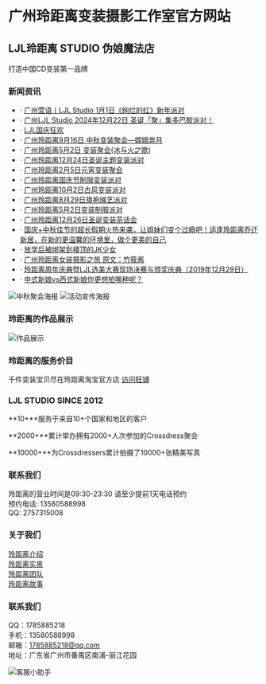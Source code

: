 # 广州玲距离变装摄影工作室官方网站

## LJL玲距离 STUDIO 伪娘魔法店

打造中国CD变装第一品牌

### 新闻资讯

-   · [广州萱语丨LJL Studio 1月1日《绚烂的红》新年派对](/news_detail?news_PK=172#listsec_main)
-   · [广州LJL Studio 2024年12月22日 圣诞「聚」集多巴胺派对！](/news_detail?news_PK=171#listsec_main)
-   · [LJL国庆狂欢](/news_detail?news_PK=163#listsec_main)
-   · [广州玲距离9月16日 中秋变装聚会—嫦娥奔月](/news_detail?news_PK=162#listsec_main)
-   · [广州玲距离5月2日 变装聚会(冰与火之歌)](/news_detail?news_PK=161#listsec_main)
-   · [广州玲距离12月24日圣诞主题变装派对](/news_detail?news_PK=160#listsec_main)
-   · [广州玲距离2月5日元宵变装聚会](/news_detail?news_PK=159#listsec_main)
-   · [广州玲距离国庆节制服变装派对](/news_detail?news_PK=158#listsec_main)
-   · [广州玲距离10月2日古风变装派对](/news_detail?news_PK=157#listsec_main)
-   · [广州玲距离8月29日旗袍绳艺派对](/news_detail?news_PK=156#listsec_main)
-   · [广州玲距离5月2日变装制服派对](/news_detail?news_PK=155#listsec_main)
-   · [广州玲距离12月26日圣诞变装茶话会](/news_detail?news_PK=152#listsec_main)
-   · [国庆+中秋佳节的超长假期火热来袭，让姐妹们变个过瘾吧！适逢玲距离乔迁新居，在新的更温馨的环境里，做个更美的自己](/news_detail?news_PK=151#listsec_main)
-   · [放学后被绑架到楼顶的JK少女](/news_detail?news_PK=150#listsec_main)
-   · [广州玲距离女装摄影之旅 原文：竹筱酱](/news_detail?news_PK=149#listsec_main)
-   · [玲距离周年庆典暨LJL选美大赛现场决赛与颁奖庆典（2019年12月29日）](/news_detail?news_PK=148#listsec_main)
-   · [中式新娘vs西式新娘你更想拍哪种呢？](/news_detail?news_PK=147#listsec_main)

![中秋聚会海报](/file/ad/202409/12/中秋聚会海报.jpg) 
![活动宣传海报](/file/ad/202409/12/活动海报.jpg)

### 玲距离的作品展示

![作品展示](/images/index_sec3_cnt.png)

### 玲距离的服务价目

千件变装宝贝尽在玲距离淘宝官方店
[访问旺铺](https://shop374947636.taobao.com/)

### LJL STUDIO SINCE 2012

**10+**服务于来自10+个国家和地区的客户

**2000+**累计举办拥有2000+人次参加的Crossdress聚会

**10000+**为Crossdressers累计拍摄了10000+张精美写真

### 联系我们

玲距离的营业时间是09:30-23:30 请至少提前1天电话预约  
预约电话: 13580588998  
QQ: 2757315008  

### 关于我们

[玲距离介绍](/about?about_PK=4)  
[玲距离实景](/about?about_PK=3)  
[玲距离团队](/about?about_PK=2)  
[玲距离故事](/about?about_PK=1)  

### 联系我们

QQ：1785885218  
手机：13580588998  
邮箱：[1785885218@qq.com](mailto:1785885218@qq.com)  
地址：广东省广州市番禺区南浦-丽江花园  

![客服小助手](/images/chat_girl/6.png)